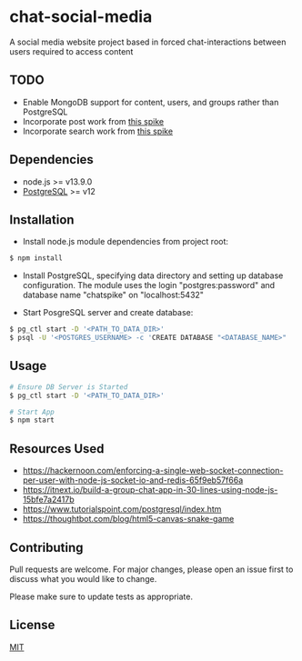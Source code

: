 # chat-social-media

A social media website project based in forced chat-interactions between users required to access content

## TODO
- Enable MongoDB support for content, users, and groups rather than PostgreSQL
- Incorporate post work from [this spike](https://github.com/seikamoomoo/post-content-cs361)
- Incorporate search work from [this spike](https://github.com/kanwisck/CS361-Search)

## Dependencies
- node.js >= v13.9.0
- [PostgreSQL](https://www.postgresql.org/ "PostgreSQL Homepage") >= v12

## Installation

- Install node.js module dependencies from project root:

```bash
$ npm install
```
- Install PostgreSQL, specifying data directory and setting up database configuration. The module uses the login "postgres:password" and database name "chatspike" on "localhost:5432"

- Start PosgreSQL server and create database:

```bash
$ pg_ctl start -D '<PATH_TO_DATA_DIR>'
$ psql -U '<POSTGRES_USERNAME> -c 'CREATE DATABASE "<DATABASE_NAME>"
```

## Usage

```bash
# Ensure DB Server is Started
$ pg_ctl start -D '<PATH_TO_DATA_DIR>'

# Start App
$ npm start
```

## Resources Used
- https://hackernoon.com/enforcing-a-single-web-socket-connection-per-user-with-node-js-socket-io-and-redis-65f9eb57f66a
- https://itnext.io/build-a-group-chat-app-in-30-lines-using-node-js-15bfe7a2417b
- https://www.tutorialspoint.com/postgresql/index.htm
- https://thoughtbot.com/blog/html5-canvas-snake-game

## Contributing
Pull requests are welcome. For major changes, please open an issue first to discuss what you would like to change.

Please make sure to update tests as appropriate.

## License
[MIT](https://choosealicense.com/licenses/mit/)
